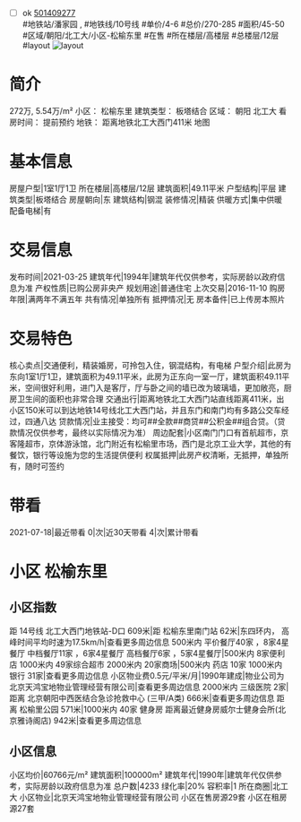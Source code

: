 - [ ] ok [501409277](https://bj.5i5j.com/ershoufang/501409277.html)  
 #地铁站/潘家园 ,  #地铁线/10号线
#单价/4-6 #总价/270-285 #面积/45-50   #区域/朝阳/北工大/小区-松榆东里 #在售 #所在楼层/高楼层 #总楼层/12层 #layout 
![layout](http://image2a.5i5j.com/bdir/layout/e506040bba594a5db4c4802abd56f945.jpg_P5.jpg) 
# 简介 
 272万,  5.54万/m² 
小区： 松榆东里
建筑类型： 板塔结合
区域： 朝阳 北工大
看房时间： 提前预约
地铁： 距离地铁北工大西门411米 地图
# 基本信息 
 房屋户型|1室1厅1卫
所在楼层|高楼层/12层
建筑面积|49.11平米
户型结构|平层
建筑类型|板塔结合
房屋朝向|东
建筑结构|钢混
装修情况|精装
供暖方式|集中供暖
配备电梯|有
# 交易信息 
 发布时间|2021-03-25
建筑年代|1994年|建筑年代仅供参考，实际房龄以政府信息为准
产权性质|已购公房非央产
规划用途|普通住宅
上次交易|2016-11-10
购房年限|满两年不满五年
共有情况|单独所有
抵押情况|无
房本备件|已上传房本照片
# 交易特色 
 核心卖点|交通便利，精装婚房，可拎包入住，钢混结构，有电梯
户型介绍|此房为东向1室1厅1卫，建筑面积为49.11平米，此房为正东向一室一厅，建筑面积49.11平米，空间很好利用，进门入是客厅，厅与卧之间的墙已改为玻璃墙，更加敞亮，厨房卫生间的面积也非常合理
交通出行|距离地铁北工大西门站直线距离411米，出小区150米可以到达地铁14号线北工大西门站，并且东门和南门均有多路公交车经过，四通八达
贷款情况|业主接受：均可##全款##商贷##公积金##组合贷。（贷款情况仅供参考，最终以实际情况为准）
周边配套|小区南门门口有首航超市，京客隆超市，京体游泳馆，北门附近有松榆里市场，西门是北京工业大学，其他的有餐饮，银行等设施为您的生活提供便利
权属抵押|此房产权清晰，无抵押，单独所有，随时可签约
# 带看 
 2021-07-18|最近带看	 0|次|近30天带看	 4|次|累计带看
# 小区 松榆东里
## 小区指数 
 距 14号线 北工大西门地铁站-D口 609米|距 松榆东里南门站 62米|东四环内， 高峰时间平均时速为17.5km/h|查看更多周边信息
500米内 平价餐厅40家 ，8家4星餐厅
中档餐厅11家 ，6家4星餐厅
高档餐厅6家 ，5家4星餐厅|500米内 8家便利店
1000米内 49家综合超市
2000米内 20家商场|500米内 药店 10家
1000米内 银行 31家|查看更多周边信息
小区物业费0.5元/平米/月|1990年建成|物业公司为北京天鸿宝地物业管理经营有限公司|查看更多周边信息
2000米内 三级医院 2家|距离 北京朝阳中西医结合急诊抢救中心 (三甲/A类) 666米|查看更多周边信息
距离 松榆里公园 571米|1000米内 40家 健身房
距离最近健身房威尔士健身会所(北京雅诗阁店) 942米|查看更多周边信息
## 小区信息 
 小区均价|60766元/m²
建筑面积|100000m²
建筑年代|1990年|建筑年代仅供参考，实际房龄以政府信息为准
总户数|4233
绿化率|20%
容积率|1
所在商圈|北工大
小区物业|北京天鸿宝地物业管理经营有限公司
小区在售房源29套
小区在租房源27套
